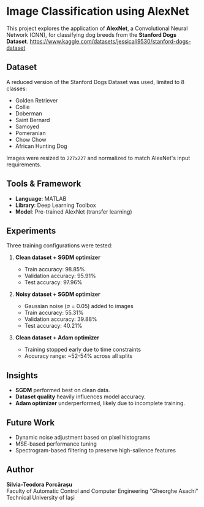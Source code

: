 # Image Classification using AlexNet

This project explores the application of **AlexNet**, a Convolutional Neural Network (CNN), for classifying dog breeds from the **Stanford Dogs Dataset**. https://www.kaggle.com/datasets/jessicali9530/stanford-dogs-dataset

## Dataset

A reduced version of the Stanford Dogs Dataset was used, limited to 8 classes:
- Golden Retriever
- Collie
- Doberman
- Saint Bernard
- Samoyed
- Pomeranian
- Chow Chow
- African Hunting Dog

Images were resized to `227x227` and normalized to match AlexNet's input requirements.

## Tools & Framework

- **Language**: MATLAB
- **Library**: Deep Learning Toolbox
- **Model**: Pre-trained AlexNet (transfer learning)

## Experiments

Three training configurations were tested:
1. **Clean dataset + SGDM optimizer**  
   - Train accuracy: 98.85%  
   - Validation accuracy: 95.91%  
   - Test accuracy: 97.96%  

2. **Noisy dataset + SGDM optimizer**  
   - Gaussian noise (σ = 0.05) added to images  
   - Train accuracy: 55.31%  
   - Validation accuracy: 39.88%  
   - Test accuracy: 40.21%  

3. **Clean dataset + Adam optimizer**  
   - Training stopped early due to time constraints  
   - Accuracy range: ~52-54% across all splits  

## Insights

- **SGDM** performed best on clean data.
- **Dataset quality** heavily influences model accuracy.
- **Adam optimizer** underperformed, likely due to incomplete training.

## Future Work

- Dynamic noise adjustment based on pixel histograms
- MSE-based performance tuning
- Spectrogram-based filtering to preserve high-salience features

## Author

**Silvia-Teodora Porcărașu**  
Faculty of Automatic Control and Computer Engineering "Gheorghe Asachi" Technical University of Iași

